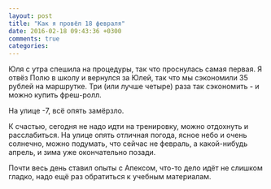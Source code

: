 ```yaml
---
layout: post
title: "Как я провёл 18 февраля"
date: 2016-02-18 09:43:36 +0300
comments: true
categories: 
---
```

Юля с утра спешила на процедуры, так что проснулась самая первая. Я отвёз Полю в школу и вернулся за Юлей, так что мы сэкономили 35 рублей на маршрутке. Три (или лучше четыре) раза так сэкономить - и можно купить фреш-ролл.

На улице -7, всё опять замёрзло.

К счастью, сегодня не надо идти на тренировку, можно отдохнуть и расслабиться. На улице опять отличная погода, ясное небо и очень солнечно, можно подумать, что сейчас не февраль, а какой-нибудь апрель, и зима уже окончательно позади.

Почти весь день ставил опыты с Апексом, что-то дело идёт не слишком гладко, надо ещё раз обратиться к учебным материалам.